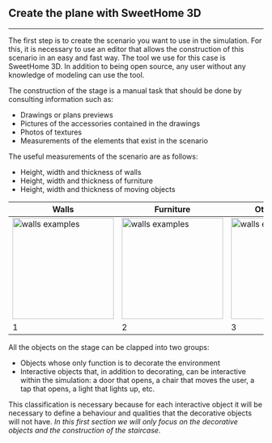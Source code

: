 ## Create the plane with SweetHome 3D

---

The first step is to create the scenario you want to use in the simulation. For this, it is necessary to use an editor that allows the construction of this scenario in an easy and fast way. The tool we use for this case is SweetHome 3D. In addition to being open source, any user without any knowledge of modeling can use the tool.

The construction of the stage is a manual task that should be done by consulting information such as:
- Drawings or plans previews
- Pictures of the accessories contained in the drawings
- Photos of textures
- Measurements of the elements that exist in the scenario

The useful measurements of the scenario are as follows:
- Height, width and thickness of walls
- Height, width and thickness of furniture
- Height, width and thickness of moving objects

Walls | Furniture | Other objects
--- | --- | ---
<img src="" width="200px" heigth="200px" alt="walls examples"/> | <img src="" width="200px" heigth="200px" alt="walls examples"/> | <img src="" width="200px" heigth="200px" alt="walls examples"/>
1 | 2 | 3

All the objects on the stage can be clapped into two groups:

- Objects whose only function is to decorate the environment
- Interactive objects that, in addition to decorating, can be interactive within the simulation: a door that opens, a chair that moves the user, a tap that opens, a light that lights up, etc.

This classification is necessary because for each interactive object it will be necessary to define a behaviour and qualities that the decorative objects will not have.
<i>In this first section we will only focus on the decorative objects and the construction of the staircase.</i>
